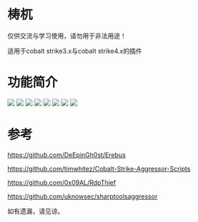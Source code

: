 # 梼杌

仅供交流与学习使用，请勿用于非法用途！

适用于cobalt strike3.x与cobalt strike4.x的插件

# 功能简介
![](img/xx.png)
![](img/ld.png)
![](img/pz.png)
![](img/qx.png)
![](img/bp.png)
![](img/nw.png)
![](img/xt.png)
![](img/yl.png)

# 参考
https://github.com/DeEpinGh0st/Erebus

https://github.com/timwhitez/Cobalt-Strike-Aggressor-Scripts

https://github.com/0x09AL/RdpThief

https://github.com/uknowsec/sharptoolsaggressor

如有遗漏，请见谅。
